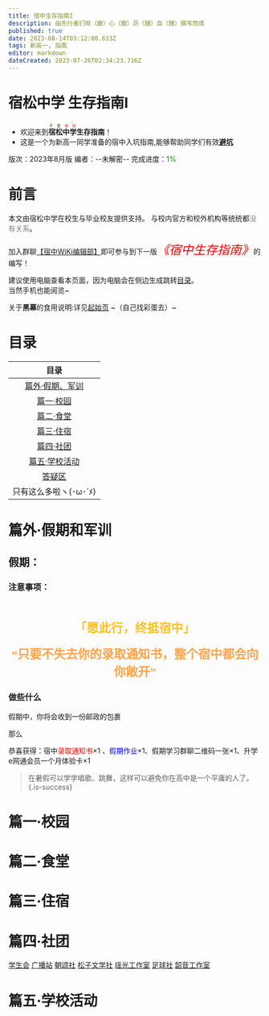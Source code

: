```yaml
---
title: 宿中生存指南I
description: 由先行者们呕（磨）心（磨）沥（蹭）血（蹭）撰写而成
published: true
date: 2023-08-14T03:12:00.633Z
tags: 新高一, 指南
editor: markdown
dateCreated: 2023-07-26T02:34:23.716Z
---
```


# 宿松中学 生存指南I
+ 欢迎来到<ruby>**宿松中学**<rt><ruby>不 是<font color=red> 地 狱</font><rt><font color=orange>天 堂</font></ruby></ruby>**生存指南**！
+ 这是一个为新高一同学准备的宿中入坑指南,能够帮助同学们有效<u>**避坑**</u>

版次：2023年8月版
编者：<span class="heimu" title="其实是███啦">--未解密--</span>
  完成进度：<font color=green>1%</font>

# 前言
本文由宿松中学在校生与毕业校友提供支持。
  与校内官方和校外机构等统统都<font color=gray>没有关系</font>。

加入群聊[【宿中WiKi编辑部】](https://qm.qq.com/cgi-bin/qm/qr?k=EwQgXsyOcX-WKSybkAPortmqktHhKTQI&jump_from=webapi&authKey=jCy7xGfxsmMkYBvLunub0IXn39Y+qrCPmZgSLgpgrHJlgXrXRqJlauQU9KpDjbaM)即可参与到下一版<font color=red size=5 face='楷体'>*《宿中生存指南》*</font>的编写！

建议使用电脑查看本页面，因为电脑会在侧边生成跳转[目录](#目录)。<br><span class="heimu" title='喂，看得见吗？看得见吗？你能看到吧(#`O′)'>当然手机也能阅览~</span>

关于**黑幕**的食用说明:详见[起始页](https://sszx.wiki)
~（自己找彩蛋去）~

# 目录
|目录|
| :-: |
|[篇外·假期、军训](#篇外假期和军训)
|[篇一·校园](#篇一校园)
|[篇二·食堂](#篇二食堂)
|[篇三·住宿](#篇三住宿)
|[篇四·社团](#篇四社团)
|[篇五·学校活动](#篇五学校活动)
|[答疑区](#答疑区)
|只有这么多啦ヽ(･ω･´ﾒ)

# 篇外·假期和军训
## 假期：
### 注意事项：
<center>
  <b>
    <br><br>
  <font title=星穹铁道，启动！ face="楷体" size=5 color=	#FFC125>「愿此行，终抵宿中」
  </font>
  <br><br>
  <font title=什么，你也玩原神？ face="宋体" size=5 color= 	#FFA54F>“只要不失去你的录取通知书，整个宿中都会向你敞开”
  </font>
  </b>
</center>

### 做些什么
假期中，你将会收到一份邮政的包裹

那么

恭喜获得：宿中<font color=red>录取通知书</font>×1 、<font color=blue>假期作业</font>×1、假期学习群聊二维码一张×1、升学e网通会员一个月体验卡×1
> 在暑假可以学学唱歌、跳舞，这样可以避免你在高中是一个平庸的人了。
{.is-success}
# 篇一·校园

# 篇二·食堂

# 篇三·住宿

# 篇四·社团
[学生会](https://sszx.wiki/zh/home/社团/学生会)
[广播站](https://sszx.wiki/zh/home/社团/广播站)
[朝颂社](https://sszx.wiki/zh/home/社团/朝颂社)
[松子文学社](https://sszx.wiki/zh/home/社团/松子文学社)
[瑶光工作室](https://sszx.wiki/zh/home/社团/瑶光社)
[足球社](https://sszx.wiki/zh/home/社团/足球社)
[韶音工作室](https://sszx.wiki/zh/home/社团/韶音社)
# 篇五·学校活动
